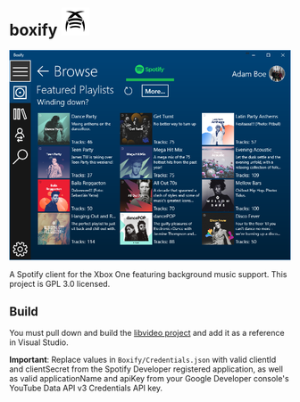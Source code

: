 # boxify ![Boxify Logo](Boxify/Assets/BoxifyLogo-Dark.png?raw=true "Boxify Logo")
![Boxify Screenshot](DemoPicture.PNG?raw=true "Boxify Screenshot")

A Spotify client for the Xbox One featuring background music support. This project is GPL 3.0 licensed.

## Build
You must pull down and build the [libvideo project](https://github.com/aboe026/libvideo) and add it as a reference in Visual Studio.

**Important**: Replace values in `Boxify/Credentials.json` with valid clientId and clientSecret from the Spotify Developer registered application, as well as valid applicationName and apiKey from your Google Developer console's YouTube Data API v3 Credentials API key.
